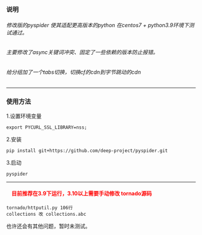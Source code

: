
### 说明

###### 修改版的pyspider 使其适配更高版本的python 在centos7 + python3.9环境下测试通过。

###### 主要修改了async关键词冲突、固定了一些依赖的版本防止报错。

###### 给分组加了一个tabs切换，切换cf的cdn到字节跳动的cdn

--------------

### 使用方法

1.设置环境变量

    export PYCURL_SSL_LIBRARY=nss;
2.安装

    pip install git+https://github.com/deep-project/pyspider.git

3.启动

    pyspider

--------------

#### 　<font color=FF0000>目前推荐在3.9下运行，3.10以上需要手动修改 tornado源码</font>
```
tornado/httputil.py 106行
collections 改 collections.abc
```
也许还会有其他问题，暂时未测试。